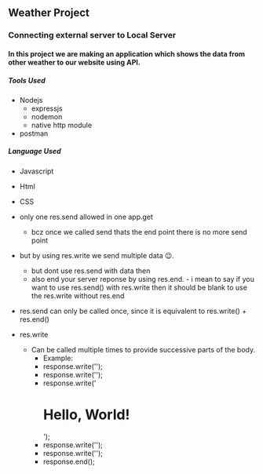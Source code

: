 ## Weather Project

### Connecting external server to Local Server

#### In this project we are making an application which shows the data from other weather to our website using API.

##### Tools Used

- Nodejs
    - expressjs
    - nodemon
    - native http module
- postman

##### Language Used

- Javascript
- Html
- CSS




- only one res.send allowed in one app.get
    - bcz once we called send thats the end point there is no more send point

- but by using res.write we send multiple data 😉.
    - but dont use res.send with data then
    - also end your server reponse by using res.end.
            - i mean to say if you want to use res.send() with res.write then it should be blank to use the res.write without res.end

- res.send can only be called once, since it is equivalent to res.write() + res.end()

- res.write
    - Can be called multiple times to provide successive parts of the body.
        - Example:
        - response.write('<html>');
        - response.write('<body>');
        - response.write('<h1>Hello, World!</h1>');
        - response.write('</body>');
        - response.write('</html>');
        - response.end();